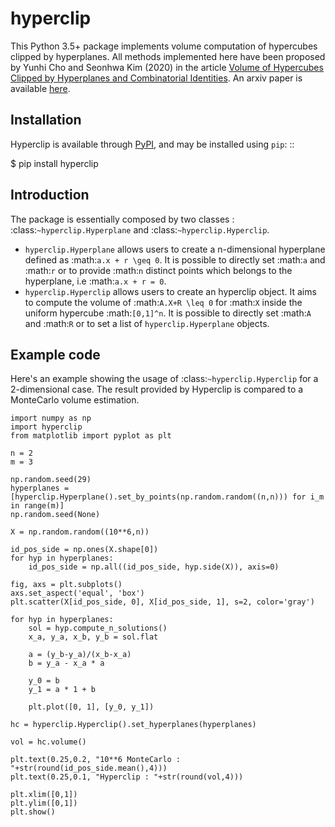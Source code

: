 # hyperclip

This Python 3.5+ package implements volume computation of hypercubes clipped by hyperplanes.
All methods implemented here have been proposed by Yunhi Cho and Seonhwa Kim (2020) in the article [Volume of Hypercubes Clipped by Hyperplanes and Combinatorial Identities](https://doi.org/10.13001/ela.2020.5085). An arxiv paper is available [here](https://arxiv.org/pdf/1512.07768.pdf).

## Installation

Hyperclip is available through [PyPI](https://pypi.org/project/hyperclip/), and may be installed using ``pip``: ::

   $ pip install hyperclip

## Introduction

The package is essentially composed by two classes : :class:`~hyperclip.Hyperplane` and :class:`~hyperclip.Hyperclip`.

* ``hyperclip.Hyperplane`` allows users to create a n-dimensional hyperplane defined as :math:`a.x + r \geq 0`. It is possible to directly set :math:`a` and :math:`r` or to provide :math:`n` distinct points which belongs to the hyperplane, i.e :math:`a.x + r = 0`.
* ``hyperclip.Hyperclip`` allows users to create an hyperclip object. It aims to compute the volume of :math:`A.X+R \leq 0` for :math:`X` inside the uniform hypercube :math:`[0,1]^n`. It is possible to directly set :math:`A` and :math:`R` or to set a list of ``hyperclip.Hyperplane`` objects.


Example code
------------

Here's an example showing the usage of :class:`~hyperclip.Hyperclip` for a 2-dimensional case.
The result provided by Hyperclip is compared to a MonteCarlo volume estimation.

    import numpy as np
    import hyperclip
    from matplotlib import pyplot as plt

    n = 2
    m = 3

    np.random.seed(29)
    hyperplanes = [hyperclip.Hyperplane().set_by_points(np.random.random((n,n))) for i_m in range(m)]
    np.random.seed(None)
    
    X = np.random.random((10**6,n))

    id_pos_side = np.ones(X.shape[0])
    for hyp in hyperplanes:
        id_pos_side = np.all((id_pos_side, hyp.side(X)), axis=0)

    fig, axs = plt.subplots()
    axs.set_aspect('equal', 'box')
    plt.scatter(X[id_pos_side, 0], X[id_pos_side, 1], s=2, color='gray')

    for hyp in hyperplanes:
        sol = hyp.compute_n_solutions()
        x_a, y_a, x_b, y_b = sol.flat
        
        a = (y_b-y_a)/(x_b-x_a)
        b = y_a - x_a * a
        
        y_0 = b
        y_1 = a * 1 + b
        
        plt.plot([0, 1], [y_0, y_1])   
    
    hc = hyperclip.Hyperclip().set_hyperplanes(hyperplanes)
    
    vol = hc.volume()
    
    plt.text(0.25,0.2, "10**6 MonteCarlo : "+str(round(id_pos_side.mean(),4)))
    plt.text(0.25,0.1, "Hyperclip : "+str(round(vol,4)))
    
    plt.xlim([0,1])
    plt.ylim([0,1])
    plt.show()